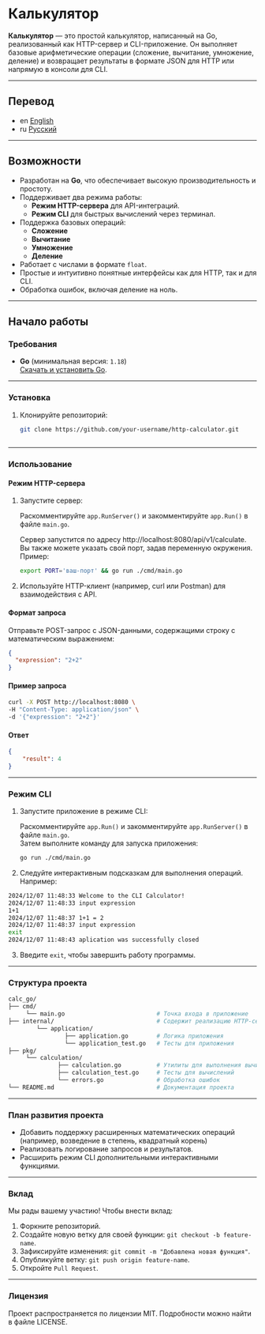 # Калькулятор

**Калькулятор** — это простой калькулятор, написанный на Go, реализованный как HTTP-сервер и CLI-приложение. Он выполняет базовые арифметические операции (сложение, вычитание, умножение, деление) и возвращает результаты в формате JSON для HTTP или напрямую в консоли для CLI.

---

## Перевод

- en [English](README.md)
- ru [Русский](README_ru)

---

## Возможности

- Разработан на **Go**, что обеспечивает высокую производительность и простоту.
- Поддерживает два режима работы:
    - **Режим HTTP-сервера** для API-интеграций.
    - **Режим CLI** для быстрых вычислений через терминал.
- Поддержка базовых операций:
    - **Сложение**
    - **Вычитание**
    - **Умножение**
    - **Деление**
- Работает с числами в формате `float`.
- Простые и интуитивно понятные интерфейсы как для HTTP, так и для CLI.
- Обработка ошибок, включая деление на ноль.

---

## Начало работы

### Требования

- **Go** (минимальная версия: `1.18`)  
  [Скачать и установить Go](https://golang.org/dl/).

---

### Установка

1. Клонируйте репозиторий:
   ```bash
   git clone https://github.com/your-username/http-calculator.git
  

---

### Использование
#### Режим HTTP-сервера

1. Запустите сервер:

   Раскомментируйте `app.RunServer()` и закомментируйте `app.Run()` в файле `main.go`.

   Сервер запустится по адресу http://localhost:8080/api/v1/calculate. Вы также можете указать свой порт, задав переменную окружения.  
   Пример:
    ```bash
    export PORT='ваш-порт' && go run ./cmd/main.go 
    ```

2. Используйте HTTP-клиент (например, curl или Postman) для взаимодействия с API.

#### Формат запроса

Отправьте POST-запрос с JSON-данными, содержащими строку с математическим выражением:
```json
{
  "expression": "2+2"    
}
```

#### Пример запроса

```bash
curl -X POST http://localhost:8080 \
-H "Content-Type: application/json" \
-d '{"expression": "2+2"}'
```

#### Ответ

```json
{
    "result": 4
}
```

---

### Режим CLI

1. Запустите приложение в режиме CLI:

   Раскомментируйте `app.Run()` и закомментируйте `app.RunServer()` в файле `main.go`.  
   Затем выполните команду для запуска приложения:
    ```bash
    go run ./cmd/main.go
    ```

2. Следуйте интерактивным подсказкам для выполнения операций. Например:
```bash
2024/12/07 11:48:33 Welcome to the CLI Calculator!
2024/12/07 11:48:33 input expression
1+1
2024/12/07 11:48:37 1+1 = 2
2024/12/07 11:48:37 input expression
exit
2024/12/07 11:48:43 aplication was successfully closed
```
3. Введите `exit`, чтобы завершить работу программы.

---

### Структура проекта

```graphql
calc_go/
├── cmd/ 
     └── main.go                          # Точка входа в приложение
├── internal/                             # Содержит реализацию HTTP-сервера
        └── application/
                ├── application.go        # Логика приложения
                └── application_test.go   # Тесты для приложения
├── pkg/           
     └── calculation/
              ├── calculation.go          # Утилиты для выполнения вычислений
              ├── calculation_test.go     # Тесты для вычислений
              └── errors.go               # Обработка ошибок
└── README.md                             # Документация проекта

```

---

### План развития проекта
- Добавить поддержку расширенных математических операций (например, возведение в степень, квадратный корень)
- Реализовать логирование запросов и результатов.
- Расширить режим CLI дополнительными интерактивными функциями.

---

### Вклад

Мы рады вашему участию! Чтобы внести вклад:

1. Форкните репозиторий.
2. Создайте новую ветку для своей функции: `git checkout -b feature-name`. 
3. Зафиксируйте изменения: `git commit -m "Добавлена новая функция"`. 
4. Опубликуйте ветку: `git push origin feature-name`. 
5. Откройте `Pull Request`.

---
### Лицензия
Проект распространяется по лицензии MIT. Подробности можно найти в файле LICENSE.